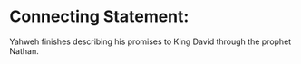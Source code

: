 # Connecting Statement:

Yahweh finishes describing his promises to King David through the prophet Nathan.